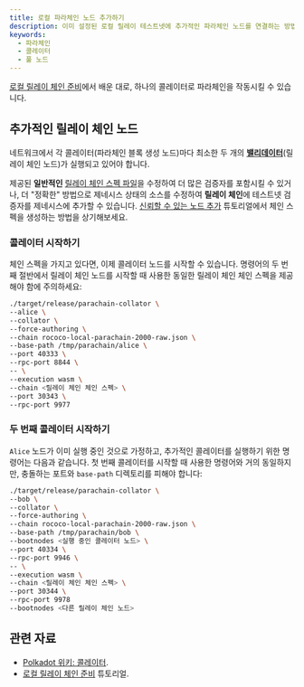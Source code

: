 ```yaml
---
title: 로컬 파라체인 노드 추가하기
description: 이미 설정된 로컬 릴레이 테스트넷에 추가적인 파라체인 노드를 연결하는 방법
keywords:
  - 파라체인
  - 콜레이터
  - 풀 노드
---
```


[로컬 릴레이 체인 준비](/ko/infrablockchain/tutorials/build/build-infra-relay-chain.md)에서 배운 대로, 하나의 콜레이터로 파라체인을 작동시킬 수 있습니다.

## 추가적인 릴레이 체인 노드

네트워크에서 각 콜레이터(파라체인 블록 생성 노드)마다 최소한 두 개의 [**밸리데이터**](/ko/infrablockchain/learn/substrate/learn/basic/glossary.md#밸리데이터)(릴레이 체인 노드)가 실행되고 있어야 합니다.

제공된 **일반적인** [릴레이 체인 스펙 파일](/ko/infrablockchain/tutorials/build/build-infra-relay-chain.md#체인-스펙)을 수정하여 더 많은 검증자를 포함시킬 수 있거나, 더 "정확한" 방법으로 제네시스 상태의 소스를 수정하여 **릴레이 체인**에 테스트넷 검증자를 제네시스에 추가할 수 있습니다.
[신뢰할 수 있는 노드 추가](/ko/infrablockchain/learn/substrate/tutorials/build-a-blockchain/add-trusted-nodes.md) 튜토리얼에서 체인 스펙을 생성하는 방법을 상기해보세요.

### 콜레이터 시작하기

체인 스펙을 가지고 있다면, 이제 콜레이터 노드를 시작할 수 있습니다.
명령어의 두 번째 절반에서 릴레이 체인 노드를 시작할 때 사용한 동일한 릴레이 체인 체인 스펙을 제공해야 함에 주의하세요:

```bash
./target/release/parachain-collator \
--alice \
--collator \
--force-authoring \
--chain rococo-local-parachain-2000-raw.json \
--base-path /tmp/parachain/alice \
--port 40333 \
--rpc-port 8844 \
-- \
--execution wasm \
--chain <릴레이 체인 체인 스펙> \
--port 30343 \
--rpc-port 9977
```

### 두 번째 콜레이터 시작하기

`Alice` 노드가 이미 실행 중인 것으로 가정하고, 추가적인 콜레이터를 실행하기 위한 명령어는 다음과 같습니다.
첫 번째 콜레이터를 시작할 때 사용한 명령어와 거의 동일하지만, 충돌하는 포트와 `base-path` 디렉토리를 피해야 합니다:

```bash
./target/release/parachain-collator \
--bob \
--collator \
--force-authoring \
--chain rococo-local-parachain-2000-raw.json \
--base-path /tmp/parachain/bob \
--bootnodes <실행 중인 콜레이터 노드> \
--port 40334 \
--rpc-port 9946 \
-- \
--execution wasm \
--chain <릴레이 체인 체인 스펙> \
--port 30344 \
--rpc-port 9978
--bootnodes <다른 릴레이 체인 노드>
```

## 관련 자료

- [Polkadot 위키: 콜레이터](https://wiki.polkadot.network/docs/learn-collator).
- [로컬 릴레이 체인 준비](/ko/infrablockchain/tutorials/build/build-infra-relay-chain.md) 튜토리얼.